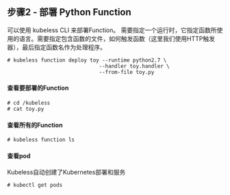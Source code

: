 ## 步骤2 - 部署 Python Function


可以使用 kubeless CLI 来部署Function。 需要指定一个运行时，它指定函数所使用的语言。需要指定包含函数的文件，如何触发函数（这里我们使用HTTP触发器），最后指定函数名作为处理程序。

```
# kubeless function deploy toy --runtime python2.7 \
                              --handler toy.handler \
                              --from-file toy.py
```

#### 查看要部署的Function

```
# cd /kubeless
# cat toy.py
```

#### 查看所有的Function

```
# kubeless function ls
```

#### 查看pod

Kubeless自动创建了Kubernetes部署和服务

```
# kubectl get pods
```